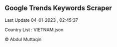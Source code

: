 

## Google Trends Keywords Scraper 
 
Last Update 04-01-2023 , 02:45:37

Country List :
VIETNAM.json



© Abdul Muttaqin 
